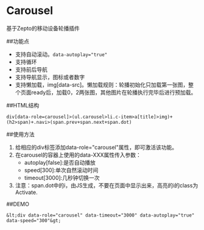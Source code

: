 Carousel
========

基于Zepto的移动设备轮播插件


##功能点

* 支持自动滚动。`data-autoplay="true"`
* 支持循环
* 支持前后导航
* 支持导航显示，图标或者数字
* 支持懒加载，img[data-src]。懒加载规则：轮播初始化只加载第一张图，整个页面ready后，加载0，2两张图，其他图片在轮播执行完毕后进行预加载。

##HTML结构

```
div[data-role=carousel]>(ul.carousel>li.c-item>a[title]>img)+(h2>span)+.navi>(span.prev+span.next+span.dot)
```

##使用方法

1. 给相应的div标签添加data-role="carousel"属性，即可激活该功能。
2. 在carousel的容器上使用的data-XXX属性传入参数：
    * autoplay[false]:是否自动播放
    * speed[300]:单次自然滚动时间
    * timeout[3000]:几秒钟切换一次
3. 注意：span.dot中的i，由JS生成，不要在页面中显示出来，高亮的i的class为Activate.

##DEMO

```
&lt;div data-role="carousel" data-timeout="3000" data-autoplay="true" data-speed="300"&gt;
```